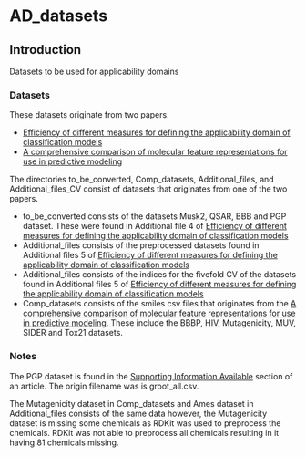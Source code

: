 # AD_datasets

## Introduction
Datasets to be used for applicability domains

### Datasets

These datasets originate from two papers.
- [Efficiency of different measures for defining the applicability domain of classification models](https://jcheminf.biomedcentral.com/articles/10.1186/s13321-017-0230-2#MOESM3)
- [A comprehensive comparison of molecular feature representations for use in predictive modeling](https://www.sciencedirect.com/science/article/abs/pii/S001048252030528X)

The directories to_be_converted, Comp_datasets, Additional_files, and Additional_files_CV consist of datasets that originates from one of the two papers.

- to_be_converted consists of the datasets Musk2, QSAR, BBB and PGP dataset. These were found in Additional file 4 of [Efficiency of different measures for defining the applicability domain of classification models](https://jcheminf.biomedcentral.com/articles/10.1186/s13321-017-0230-2#MOESM3)
- Additional_files consists of the preprocessed datasets found in Additional files 5 of [Efficiency of different measures for defining the applicability domain of classification models](https://jcheminf.biomedcentral.com/articles/10.1186/s13321-017-0230-2#MOESM3)
- Additional_files consists of the indices for the fivefold CV of the datasets found in Additional files 5 of [Efficiency of different measures for defining the applicability domain of classification models](https://jcheminf.biomedcentral.com/articles/10.1186/s13321-017-0230-2#MOESM3)
- Comp_datasets consists of the smiles csv files that originates from the [A comprehensive comparison of molecular feature representations for use in predictive modeling](https://www.sciencedirect.com/science/article/abs/pii/S001048252030528X). These include the BBBP, HIV, Mutagenicity, MUV, SIDER and Tox21 datasets.


### Notes

The PGP dataset is found in the [Supporting Information Available](https://pubs.acs.org/doi/10.1021/ci034160g) section of an article. The origin filename was is groot_all.csv.

The Mutagenicity dataset in Comp_datasets and Ames dataset in Additional_files consists of the same data however, the Mutagenicity dataset is missing some chemicals as RDKit was used to preprocess the chemicals. RDKit was not able to preprocess all chemicals resulting in it having 81 chemicals missing.
